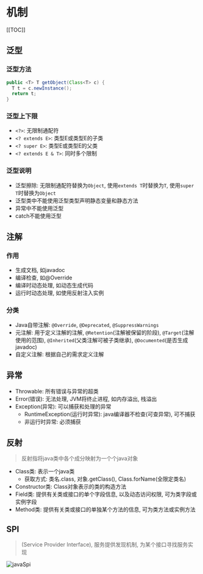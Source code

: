 # 机制

[[TOC]]

## 泛型

### 泛型方法

``` java
public <T> T getObject(Class<T> c) {
  T t = c.newInstance();
  return t;
}
```

### 泛型上下限

- `<?>`: 无限制通配符
- `<? extends E>`: 类型E或类型E的子类
- `<? super E>`: 类型E或类型E的父类
- `<? extends E & T>`: 同时多个限制

### 泛型说明

- 泛型擦除: 无限制通配符替换为`Object`, 使用`extends T`时替换为`T`, 使用`super T`时替换为`Object`
- 泛型类中不能使用泛型类型声明静态变量和静态方法
- 异常中不能使用泛型
- catch不能使用泛型

## 注解

### 作用

- 生成文档, 如javadoc
- 编译检查, 如@Override
- 编译时动态处理, 如动态生成代码
- 运行时动态处理, 如使用反射注入实例

### 分类

- Java自带注解: `@Override`, `@Deprecated`, `@SuppressWarnings`
- 元注解: 用于定义注解的注解, `@Retention`(注解被保留的阶段), `@Target`(注解使用的范围), `@Inherited`(父类注解可被子类继承), `@Documented`(是否生成javadoc)
- 自定义注解: 根据自己的需求定义注解

## 异常

- Throwable: 所有错误与异常的超类
- Error(错误): 无法处理, JVM将终止进程, 如内存溢出, 栈溢出
- Exception(异常): 可以捕获和处理的异常
  - RuntimeException(运行时异常): java编译器不检查(可查异常), 可不捕获
  - 非运行时异常: 必须捕获

## 反射

> 反射指将java类中各个成分映射为一个个java对象

- Class类: 表示一个java类
  - 获取方式: 类名.class, 对象.getClass(), Class.forName(全限定类名)
- Constructor类: Class对象表示的类的构造方法
- Field类: 提供有关类或接口的单个字段信息, 以及动态访问权限, 可为类字段或实例字段
- Method类: 提供有关类或接口的单独某个方法的信息, 可为类方法或实例方法

## SPI

> (Service Provider Interface), 服务提供发现机制, 为某个接口寻找服务实现

![javaSpi](/java/javaSpi.jpg)
